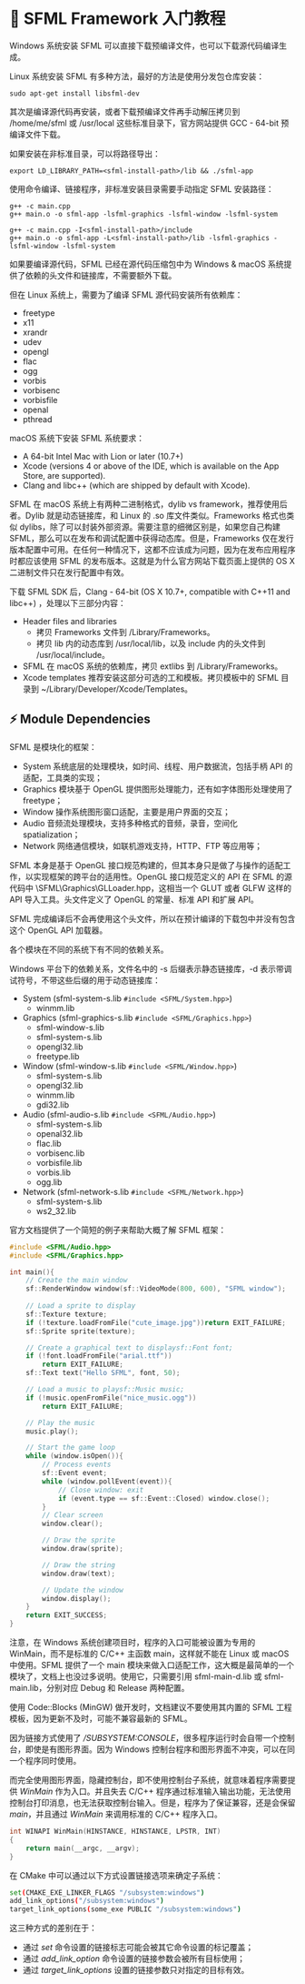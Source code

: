 
# 🚩 SFML Framework 入门教程

Windows 系统安装 SFML 可以直接下载预编译文件，也可以下载源代码编译生成。

Linux 系统安装 SFML 有多种方法，最好的方法是使用分发包仓库安装：

    sudo apt-get install libsfml-dev

其次是编译源代码再安装，或者下载预编译文件再手动解压拷贝到 /home/me/sfml 或 /usr/local 这些标准目录下，官方网站提供 GCC - 64-bit 预编译文件下载。

如果安装在非标准目录，可以将路径导出：

    export LD_LIBRARY_PATH=<sfml-install-path>/lib && ./sfml-app

使用命令编译、链接程序，非标准安装目录需要手动指定 SFML 安装路径：

    g++ -c main.cpp
    g++ main.o -o sfml-app -lsfml-graphics -lsfml-window -lsfml-system

    g++ -c main.cpp -I<sfml-install-path>/include
    g++ main.o -o sfml-app -L<sfml-install-path>/lib -lsfml-graphics -lsfml-window -lsfml-system

如果要编译源代码，SFML 已经在源代码压缩包中为 Windows & macOS 系统提供了依赖的头文件和链接库，不需要额外下载。

但在 Linux 系统上，需要为了编译 SFML 源代码安装所有依赖库：

- freetype
- x11
- xrandr
- udev
- opengl
- flac
- ogg
- vorbis
- vorbisenc
- vorbisfile
- openal
- pthread


macOS 系统下安装 SFML 系统要求：

- A 64-bit Intel Mac with Lion or later (10.7+)
- Xcode (versions 4 or above of the IDE, which is available on the App Store, are supported).
- Clang and libc++ (which are shipped by default with Xcode).

SFML 在 macOS 系统上有两种二进制格式，dylib vs framework，推荐使用后者。Dylib 就是动态链接库，和 Linux 的 .so 库文件类似。Frameworks 格式也类似 dylibs，除了可以封装外部资源。需要注意的细微区别是，如果您自己构建 SFML，那么可以在发布和调试配置中获得动态库。但是，Frameworks 仅在发行版本配置中可用。在任何一种情况下，这都不应该成为问题，因为在发布应用程序时都应该使用 SFML 的发布版本。这就是为什么官方网站下载页面上提供的 OS X 二进制文件只在发行配置中有效。

下载 SFML SDK 后，Clang - 64-bit (OS X 10.7+, compatible with C++11 and libc++) ，处理以下三部分内容：

- Header files and libraries
    - 拷贝 Frameworks 文件到 /Library/Frameworks。
    - 拷贝 lib 内的动态库到 /usr/local/lib，以及 include 内的头文件到 /usr/local/include。
- SFML 在 macOS 系统的依赖库，拷贝 extlibs 到 /Library/Frameworks。
- Xcode templates 推荐安装这部分可选的工和模板。拷贝模板中的 SFML 目录到 ~/Library/Developer/Xcode/Templates。


## ⚡ Module Dependencies

SFML 是模块化的框架：

- System 系统底层的处理模块，如时间、线程、用户数据流，包括手柄 API 的适配，工具类的实现；
- Graphics 模块基于 OpenGL 提供图形处理能力，还有如字体图形处理使用了 freetype；
- Window 操作系统图形窗口适配，主要是用户界面的交互；
- Audio 音频流处理模块，支持多种格式的音频，录音，空间化 spatialization；
- Network 网络通信模块，如联机游戏支持，HTTP、FTP 等应用等；

SFML 本身是基于 OpenGL 接口规范构建的，但其本身只是做了与操作的适配工作，以实现框架的跨平台的适用性。OpenGL 接口规范定义的 API 在 SFML 的源代码中 \SFML\Graphics\GLLoader.hpp，这相当一个 GLUT 或者 GLFW 这样的 API 导入工具。头文件定义了 OpenGL 的常量、标准 API 和扩展 API。

SFML 完成编译后不会再使用这个头文件，所以在预计编译的下载包中并没有包含这个 OpenGL API 加载器。

各个模块在不同的系统下有不同的依赖关系。

Windows 平台下的依赖关系，文件名中的 -s 后缀表示静态链接库，-d 表示带调试符号，不带这些后缀的用于动态链接库：

- System (sfml-system-s.lib `#include <SFML/System.hpp>`)
    - winmm.lib
- Graphics (sfml-graphics-s.lib `#include <SFML/Graphics.hpp>`)
    - sfml-window-s.lib
    - sfml-system-s.lib
    - opengl32.lib
    - freetype.lib
- Window (sfml-window-s.lib `#include <SFML/Window.hpp>`)
    - sfml-system-s.lib
    - opengl32.lib
    - winmm.lib
    - gdi32.lib
- Audio (sfml-audio-s.lib `#include <SFML/Audio.hpp>`)
    - sfml-system-s.lib
    - openal32.lib
    - flac.lib
    - vorbisenc.lib
    - vorbisfile.lib
    - vorbis.lib
    - ogg.lib
- Network (sfml-network-s.lib `#include <SFML/Network.hpp>`)
    - sfml-system-s.lib
    - ws2_32.lib

官方文档提供了一个简短的例子来帮助大概了解 SFML 框架：

```cpp
#include <SFML/Audio.hpp>
#include <SFML/Graphics.hpp>

int main(){
    // Create the main window
    sf::RenderWindow window(sf::VideoMode(800, 600), "SFML window");
    
    // Load a sprite to display
    sf::Texture texture;
    if (!texture.loadFromFile("cute_image.jpg"))return EXIT_FAILURE;
    sf::Sprite sprite(texture);

    // Create a graphical text to displaysf::Font font;
    if (!font.loadFromFile("arial.ttf"))
        return EXIT_FAILURE;
    sf::Text text("Hello SFML", font, 50);

    // Load a music to playsf::Music music;
    if (!music.openFromFile("nice_music.ogg")) 
        return EXIT_FAILURE;

    // Play the music
    music.play();

    // Start the game loop
    while (window.isOpen()){
        // Process events
        sf::Event event;
        while (window.pollEvent(event)){
            // Close window: exit
            if (event.type == sf::Event::Closed) window.close();
        }
        // Clear screen
        window.clear();

        // Draw the sprite
        window.draw(sprite);

        // Draw the string
        window.draw(text);

        // Update the window
        window.display();
    }
    return EXIT_SUCCESS;
}
```

注意，在 Windows 系统创建项目时，程序的入口可能被设置为专用的 WinMain，而不是标准的 C/C++ 主函数 main，这样就不能在 Linux 或 macOS 中使用。SFML 提供了一个 main 模块来做入口适配工作，这大概是最简单的一个模块了，文档上也没过多说明。使用它，只需要引用 sfml-main-d.lib 或 sfml-main.lib，分别对应 Debug 和 Release 两种配置。

使用 Code::Blocks (MinGW) 做开发时，文档建议不要使用其内置的 SFML 工程模板，因为更新不及时，可能不兼容最新的 SFML。

因为链接方式使用了 */SUBSYSTEM:CONSOLE*，很多程序运行时会自带一个控制台，即使是有图形界面。因为 Windows 控制台程序和图形界面不冲突，可以在同一个程序同时使用。

而完全使用图形界面，隐藏控制台，即不使用控制台子系统，就意味着程序需要提供 *WinMain* 作为入口。并且失去 C/C++ 程序通过标准输入输出功能，无法使用控制台打印消息，也无法获取控制台输入。但是，程序为了保证兼容，还是会保留 *main*，并且通过 *WinMain* 来调用标准的 C/C++ 程序入口。

```cpp
int WINAPI WinMain(HINSTANCE, HINSTANCE, LPSTR, INT)
{
    return main(__argc, __argv);
}
```

在 CMake 中可以通过以下方式设置链接选项来确定子系统：

```sh
set(CMAKE_EXE_LINKER_FLAGS "/subsystem:windows")
add_link_options("/subsystem:windows")
target_link_options(some_exe PUBLIC "/subsystem:windows")
```

这三种方式的差别在于：

- 通过 *set* 命令设置的链接标志可能会被其它命令设置的标记覆盖；
- 通过 *add_link_option* 命令设置的链接参数会被所有目标使用；
- 通过 *target_link_options* 设置的链接参数只对指定的目标有效。
